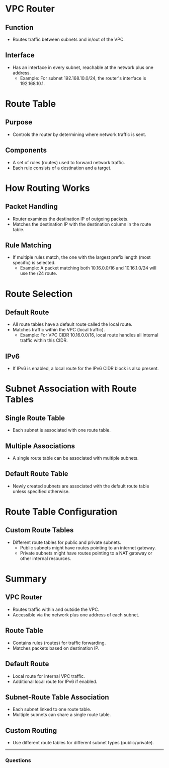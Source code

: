 # VPC Router

## Function
- Routes traffic between subnets and in/out of the VPC.

## Interface
- Has an interface in every subnet, reachable at the network plus one address.
  - Example: For subnet 192.168.10.0/24, the router's interface is 192.168.10.1.

# Route Table

## Purpose
- Controls the router by determining where network traffic is sent.

## Components
- A set of rules (routes) used to forward network traffic.
- Each rule consists of a destination and a target.

# How Routing Works

## Packet Handling
- Router examines the destination IP of outgoing packets.
- Matches the destination IP with the destination column in the route table.

## Rule Matching
- If multiple rules match, the one with the largest prefix length (most specific) is selected.
  - Example: A packet matching both 10.16.0.0/16 and 10.16.1.0/24 will use the /24 route.

# Route Selection

## Default Route
- All route tables have a default route called the local route.
- Matches traffic within the VPC (local traffic).
  - Example: For VPC CIDR 10.16.0.0/16, local route handles all internal traffic within this CIDR.

## IPv6
- If IPv6 is enabled, a local route for the IPv6 CIDR block is also present.

# Subnet Association with Route Tables

## Single Route Table
- Each subnet is associated with one route table.

## Multiple Associations
- A single route table can be associated with multiple subnets.

## Default Route Table
- Newly created subnets are associated with the default route table unless specified otherwise.

# Route Table Configuration

## Custom Route Tables
- Different route tables for public and private subnets.
  - Public subnets might have routes pointing to an internet gateway.
  - Private subnets might have routes pointing to a NAT gateway or other internal resources.

# Summary

## VPC Router
- Routes traffic within and outside the VPC.
- Accessible via the network plus one address of each subnet.

## Route Table
- Contains rules (routes) for traffic forwarding.
- Matches packets based on destination IP.

## Default Route
- Local route for internal VPC traffic.
- Additional local route for IPv6 if enabled.

## Subnet-Route Table Association
- Each subnet linked to one route table.
- Multiple subnets can share a single route table.

## Custom Routing
- Use different route tables for different subnet types (public/private).

---
### Questions
